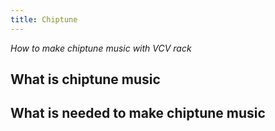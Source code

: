 ```yaml
---
title: Chiptune
---
```

_How to make chiptune music with VCV rack_

## What is chiptune music


## What is needed to make chiptune music
